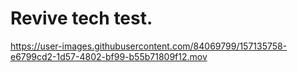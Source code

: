 # Revive tech test.

https://user-images.githubusercontent.com/84069799/157135758-e6799cd2-1d57-4802-bf99-b55b71809f12.mov

